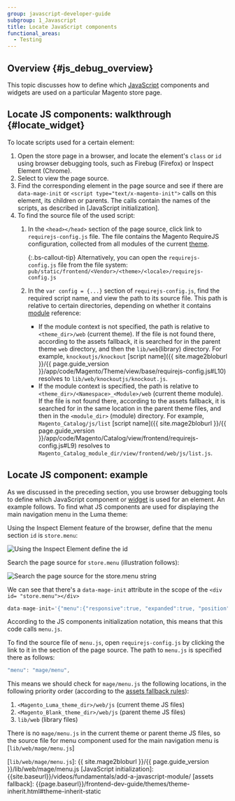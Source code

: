 ```yaml
---
group: javascript-developer-guide
subgroup: 1_Javascript
title: Locate JavaScript components
functional_areas:
  - Testing
---
```


## Overview {#js_debug_overview}

This topic discusses how to define which [JavaScript](https://glossary.magento.com/javascript) components and widgets are used on a particular Magento store page.

## Locate JS components: walkthrough {#locate_widget}

To locate scripts used for a certain element:

1. Open the store page in a browser, and locate the element\'s `class` or `id` using browser debugging tools, such as Firebug (Firefox) or Inspect Element (Chrome).
1. Select to view the page source.
1. Find the corresponding element in the page source and see if there are `data-mage-init` or `<script type="text/x-magento-init">` calls on this element, its children or parents. The calls contain the names of the scripts, as described in [JavaScript initialization].
1. To find the source file of the used script:
   1. In the `<head></head>` section of the page source, click link to `requirejs-config.js` file. The file contains the Magento RequireJS configuration, collected from all modules of the current [theme](https://glossary.magento.com/theme).

      {:.bs-callout-tip}
      Alternatively, you can open the `requirejs-config.js` file from the file system: `pub/static/frontend/<Vendor>/<theme>/<locale>/requirejs-config.js`

   1. In the `var config = {...}` section of `requirejs-config.js`, find the required script name, and view the path to its source file. This path is relative to certain directories, depending on whether it contains [module](https://glossary.magento.com/module) reference:

      -  If the module context is not specified, the path is relative to `<theme_dir>/web` (current theme). If the file is not found there, according to the assets fallback, it is searched for in the parent theme `web` directory, and then the `lib/web`(library) directory. For example, `knockoutjs/knockout` [script name]({{ site.mage2bloburl }}/{{ page.guide_version }}/app/code/Magento/Theme/view/base/requirejs-config.js#L10) resolves to `lib/web/knockoutjs/knockout.js`.
      -  If the module context is specified, the path is relative to `<theme_dir>/<Namespace>_<Module>/web` (current theme module). If the file is not found there, according to the assets fallback, it is searched for in the same location in the parent theme files, and then in the `<module_dir>` (module) directory. For example, `Magento_Catalog/js/list` [script name]({{ site.mage2bloburl }}/{{ page.guide_version }}/app/code/Magento/Catalog/view/frontend/requirejs-config.js#L9) resolves to `Magento_Catalog_module_dir/view/frontend/web/js/list.js`.

## Locate JS component: example

As we discussed in the preceding section, you use browser debugging tools to define which JavaScript component or [widget](https://glossary.magento.com/widget) is used for an element. An example follows. To find what JS components are used for displaying the main navigation menu in the Luma theme:

Using the Inspect Element feature of the browser, define that the menu section `id` is `store.menu`:

![Using the Inspect Element define the id]

Search the page source for `store.menu` (illustration follows):

![Search the page source for the store.menu string]

We can see that there\'s a `data-mage-init` attribute in the scope of the `<div id= "store.menu"></div>`

```js
data-mage-init='{"menu":{"responsive":true, "expanded":true, "position":{"my":"left top","at":"left bottom"}}}
```

According to the JS components initialization notation, this means that this code calls `menu.js`.

To find the source file of `menu.js`, open `requirejs-config.js` by clicking the link to it in the section of the page source. The path to `menu.js` is specified there as follows:

```js
"menu": "mage/menu",
```

This means we should check for `mage/menu.js` the following locations, in the following priority order (according to the [assets fallback rules]):

1. `<Magento_Luma_theme_dir>/web/js` (current theme JS files)
1. `<Magento_Blank_theme_dir>/web/js` (parent theme JS files)
1. `lib/web` (library files)

There is no `mage/menu.js` in the current theme or parent theme JS files, so the source file for menu component used for the main navigation menu is [`lib/web/mage/menu.js`]

[Using the Inspect Element define the id]: {{site.baseurl}}/common/images/fdg_js_debug1.png
[Search the page source for the store.menu string]: {{site.baseurl}}/common/images/fdg_js_debug2.png
[assets fallback rules]: {{page.baseurl}}/frontend-dev-guide/themes/theme-inherit.html#theme-inherit-static
[`lib/web/mage/menu.js`]: {{ site.mage2bloburl }}/{{ page.guide_version }}/lib/web/mage/menu.js
[JavaScript initialization]: {{site.baseurl}}/videos/fundamentals/add-a-javascript-module/
[assets fallback]: {{page.baseurl}}/frontend-dev-guide/themes/theme-inherit.html#theme-inherit-static
